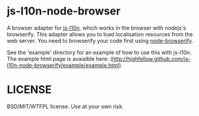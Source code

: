 js-l10n-node-browser
====================

A browser adapter for [js-l10n](https://github.com/highfellow/js-l10n), which works in the browser with nodejs's browserify. This adapter allows you to load localisation resources from the web server. You need to browserify your code first using [node-browserify](https://github.com/substack/node-browserify).

See the 'example' directory for an example of how to use this with js-l10n. The example html page is avaialble here: (http://highfellow.github.com/js-l10n-node-browserify/example/example.html).

LICENSE
=======

BSD/MIT/WTFPL license. Use at your own risk.

